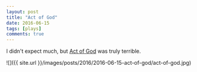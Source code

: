 ```yaml
---
layout: post
title: "Act of God"
date: 2016-06-15
tags: [plays]
comments: true
---
```

I didn't expect much, but [Act of God](http://anactofgod.com/) was truly terrible.

![]({{ site.url }}/images/posts/2016/2016-06-15-act-of-god/act-of-god.jpg)

